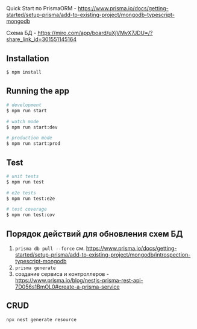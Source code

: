 ## 

Quick Start по PrismaORM - https://www.prisma.io/docs/getting-started/setup-prisma/add-to-existing-project/mongodb-typescript-mongodb

Схема БД - https://miro.com/app/board/uXjVMvX7JDU=/?share_link_id=301551145164

## Installation

```bash
$ npm install
```

## Running the app

```bash
# development
$ npm run start

# watch mode
$ npm run start:dev

# production mode
$ npm run start:prod
```

## Test

```bash
# unit tests
$ npm run test

# e2e tests
$ npm run test:e2e

# test coverage
$ npm run test:cov
```


## Порядок действий для обновления схем БД

1.  ` prisma db pull --force ` см. https://www.prisma.io/docs/getting-started/setup-prisma/add-to-existing-project/mongodb/introspection-typescript-mongodb
2. `prisma generate `
3. создание сервиса и контроллеров - https://www.prisma.io/blog/nestjs-prisma-rest-api-7D056s1BmOL0#create-a-prisma-service

## CRUD

```bash
npx nest generate resource


```
 